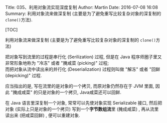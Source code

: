 Title: 035、利用对象流实现深度复制
Author: Martin
Date: 2016-07-08 16:08
Summary: 利用对象流来做深复制 (主要是为了避免重写比较复杂对象的深复制的 `clone()`方法).

[TOC]

利用对象流来做深复制 (主要是为了避免重写比较复杂对象的深复制的 `clone()`方法)

把对象写到流里的过程是串行化 (Serilization) 过程, 但是在 Java 程序师圈子里又非常形象地称为 "冷冻" 或者 "腌咸菜 (picking)" 过程;<br>
而把对象从流中读出来的并行化 (Deserialization) 过程则叫做  "解冻" 或者 "回鲜 (depicking)" 过程.

应当指出的是, 写在流里的是对象的一个拷贝, 而原对象仍然存在于 JVM 里面, 因此 "腌成咸菜" 的只是对象的一个拷贝, Java咸菜还可以回鲜.

在 Java 语言里深复制一个对象, 常常可以先使对象实现 Serializable 接口, 然后把对象 (实际上只是对象的一个拷贝) 写到一个**字节数组流**里 (腌成咸菜) , 再从流里读出来 (把咸菜回鲜) , 便可以重建对象.

